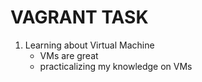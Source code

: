 # VAGRANT TASK
1. Learning about Virtual Machine
   * VMs are great
   * practicalizing my knowledge on VMs

